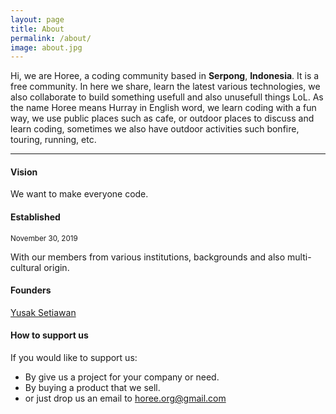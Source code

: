 ```yaml
---
layout: page
title: About
permalink: /about/
image: about.jpg
---
```


Hi, we are Horee, a coding community based in <strong>Serpong</strong>, <strong>Indonesia</strong>. It is a free community. In here we share, learn the latest various technologies, we also collaborate to build something usefull and also unusefull things LoL. As the name Horee means Hurray in English word, we learn coding with a fun way, we use public places such as cafe, or outdoor places to discuss and learn coding, sometimes we also have outdoor activities such bonfire, touring, running, etc.
***

#### Vision

We want to make everyone code.

#### Established

<small>November 30, 2019</small>

With our members from various institutions, backgrounds and also multi-cultural origin.

#### Founders

<a href="https://www.twitter.com/yoesak">Yusak Setiawan</a>

#### How to support us

If you would like to support us:
* By give us a project for your company or need.
* By buying a product that we sell.
* or just drop us an email to <a href="mailto:horee.org@gmail.com">horee.org@gmail.com</a>
